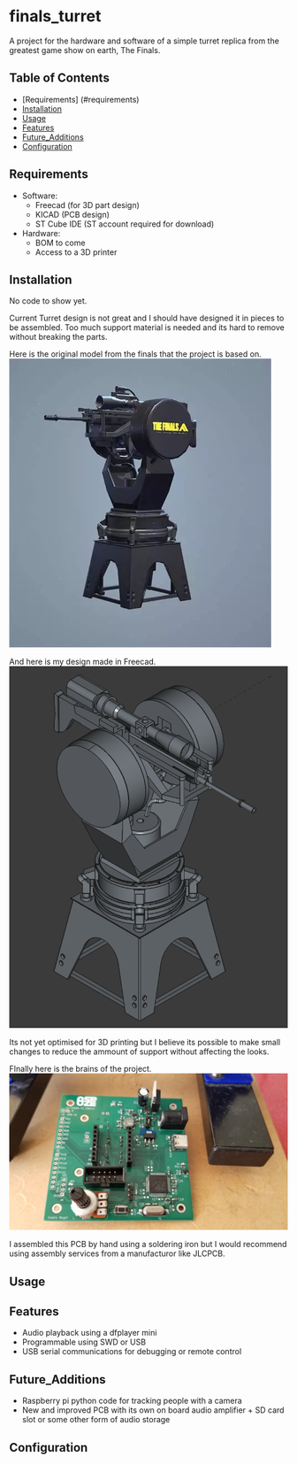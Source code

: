 # finals_turret
A project for the hardware and software of a simple turret replica from the greatest game show on earth, The Finals.

## Table of Contents
- [Requirements] (#requirements)
- [Installation](#installation)
- [Usage](#usage)
- [Features](#features)
- [Future_Additions](#future_additions)
- [Configuration](#configuration)

## Requirements
- Software:
    - Freecad (for 3D part design)
    - KICAD (PCB design)
    - ST Cube IDE (ST account required for download)
- Hardware:
    - BOM to come
    - Access to a 3D printer

## Installation
No code to show yet.

Current Turret design is not great and I should have designed it in pieces to be assembled. Too much support material is needed and its hard to remove without breaking the parts.

Here is the original model from the finals that the project is based on.
![Game Model Its Designed After](/Pictures/ActualGameModel.png)

And here is my design made in Freecad.
![Turret Assembly](/Pictures/Assembly.png)

Its not yet optimised for 3D printing but I believe its possible to make small changes to reduce the ammount of support without affecting the looks.

FInally here is the brains of the project.
![PCB](/Pictures/AssembledPCB.jpg)

I assembled this PCB by hand using a soldering iron but I would recommend using assembly services from a manufacturor like JLCPCB.

## Usage


## Features
- Audio playback using a dfplayer mini
- Programmable using SWD or USB
- USB serial communications for debugging or remote control

## Future_Additions
- Raspberry pi python code for tracking people with a camera
- New and improved PCB with its own on board audio amplifier + SD card slot or some other form of audio storage

## Configuration